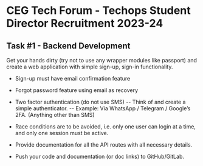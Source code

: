# CEG Tech Forum - Techops Student Director Recruitment 2023-24

## Task #1 - Backend Development

Get your hands dirty (try not to use any wrapper modules like passport) and create a web application
with simple sign-up, sign-in functionality.
- Sign-up must have email confirmation feature
- Forgot password feature using email as recovery
- Two factor authentication (do not use SMS) 
-- Think of and create a simple authenticator.
-- Example: Via WhatsApp / Telegram / Google’s 2FA. (Anything other than SMS)
- Race conditions are to be avoided, i.e. only one user can login at a time, and only one
session must be active.

- Provide documentation for all the API routes with all necessary details.
- Push your code and documentation (or doc links) to GitHub/GitLab.






